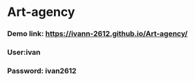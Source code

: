 # Art-agency

### Demo link:  https://ivann-2612.github.io/Art-agency/
### User:ivan
### Password: ivan2612
